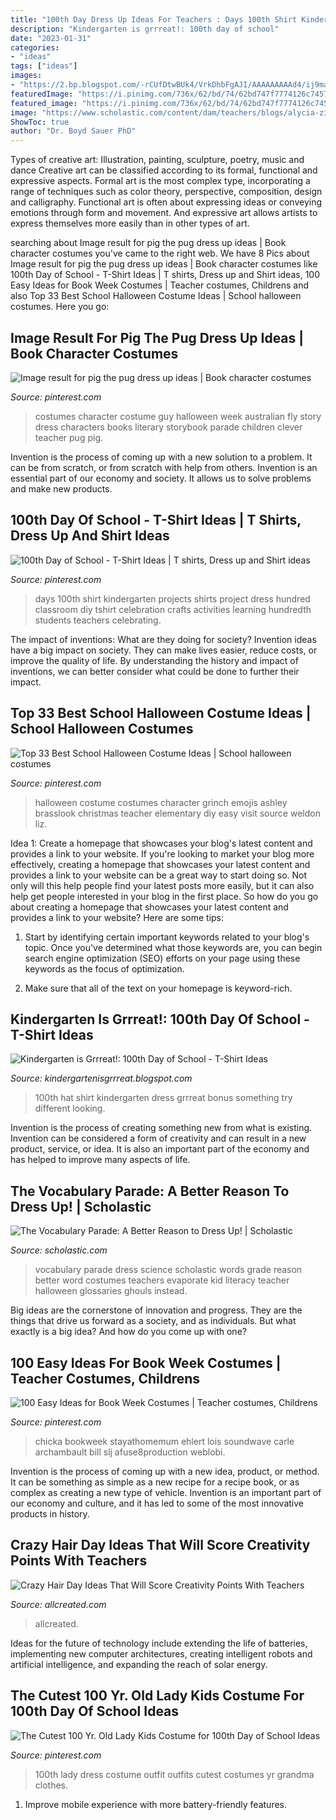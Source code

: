```yaml
---
title: "100th Day Dress Up Ideas For Teachers : Days 100th Shirt Kindergarten Projects Shirts Project Dress Hundred Classroom Diy Tshirt Celebration Crafts Activities Learning Hundredth Students Teachers Celebrating"
description: "Kindergarten is grrreat!: 100th day of school"
date: "2023-01-31"
categories:
- "ideas"
tags: ["ideas"]
images:
- "https://2.bp.blogspot.com/-rCUfDtwBUk4/VrkDhbFgAJI/AAAAAAAAAd4/ij9ma3Z4nyk/s1600/Slide10.JPG"
featuredImage: "https://i.pinimg.com/736x/62/bd/74/62bd747f7774126c74577f587507aaf0.jpg"
featured_image: "https://i.pinimg.com/736x/62/bd/74/62bd747f7774126c74577f587507aaf0.jpg"
image: "https://www.scholastic.com/content/dam/teachers/blogs/alycia-zimmerman/migrated-files/vparade_chloe2.jpg"
ShowToc: true
author: "Dr. Boyd Sauer PhD"
---
```



Types of creative art: Illustration, painting, sculpture, poetry, music and dance
Creative art can be classified according to its formal, functional and expressive aspects. Formal art is the most complex type, incorporating a range of techniques such as color theory, perspective, composition, design and calligraphy. Functional art is often about expressing ideas or conveying emotions through form and movement. And expressive art allows artists to express themselves more easily than in other types of art.

	

		
searching about Image result for pig the pug dress up ideas | Book character costumes you've came to the right web. We have 8 Pics about Image result for pig the pug dress up ideas | Book character costumes like 100th Day of School - T-Shirt Ideas | T shirts, Dress up and Shirt ideas, 100 Easy Ideas for Book Week Costumes | Teacher costumes, Childrens and also Top 33 Best School Halloween Costume Ideas | School halloween costumes. Here you go:
		
    
## Image Result For Pig The Pug Dress Up Ideas | Book Character Costumes

<img loading=lazy src="https://i.pinimg.com/736x/9f/f8/5e/9ff85eb0478ab3e07ff293697b92b805.jpg" onerror="this.onerror=null;this.src='https://tse3.mm.bing.net/th?id=OIP.BKq1OmXeIKBvbjbRjqO9GwAAAA&amp;pid=15.1';" alt="Image result for pig the pug dress up ideas | Book character costumes">

_Source: pinterest.com_

>costumes character costume guy halloween week australian fly story dress characters books literary storybook parade children clever teacher pug pig. 

	

Invention is the process of coming up with a new solution to a problem. It can be from scratch, or from scratch with help from others. Invention is an essential part of our economy and society. It allows us to solve problems and make new products.

    
## 100th Day Of School - T-Shirt Ideas | T Shirts, Dress Up And Shirt Ideas

<img loading=lazy src="https://s-media-cache-ak0.pinimg.com/736x/cd/27/3a/cd273ad3c21e411d35ec963c86870411.jpg" onerror="this.onerror=null;this.src='https://tse4.mm.bing.net/th?id=OIP.G_E73KKdU4usGqkuvSpCbAHaM9&amp;pid=15.1';" alt="100th Day of School - T-Shirt Ideas | T shirts, Dress up and Shirt ideas">

_Source: pinterest.com_

>days 100th shirt kindergarten projects shirts project dress hundred classroom diy tshirt celebration crafts activities learning hundredth students teachers celebrating. 

	

The impact of inventions: What are they doing for society?
Invention ideas have a big impact on society. They can make lives easier, reduce costs, or improve the quality of life. By understanding the history and impact of inventions, we can better consider what could be done to further their impact.

    
## Top 33 Best School Halloween Costume Ideas | School Halloween Costumes

<img loading=lazy src="https://i.pinimg.com/736x/d3/a8/f3/d3a8f39bc33d8450d524e11154c0301d.jpg" onerror="this.onerror=null;this.src='https://tse3.mm.bing.net/th?id=OIP.4mBWlNBcCvk3Tju6mKag4wHaJ4&amp;pid=15.1';" alt="Top 33 Best School Halloween Costume Ideas | School halloween costumes">

_Source: pinterest.com_

>halloween costume costumes character grinch emojis ashley brasslook christmas teacher elementary diy easy visit source weldon liz. 

	

Idea 1: Create a homepage that showcases your blog's latest content and provides a link to your website.
If you're looking to market your blog more effectively, creating a homepage that showcases your latest content and provides a link to your website can be a great way to start doing so. Not only will this help people find your latest posts more easily, but it can also help get people interested in your blog in the first place. So how do you go about creating a homepage that showcases your latest content and provides a link to your website? Here are some tips:
1. Start by identifying certain important keywords related to your blog's topic. Once you've determined what those keywords are, you can begin search engine optimization (SEO) efforts on your page using these keywords as the focus of optimization.

2. Make sure that all of the text on your homepage is keyword-rich.

    
## Kindergarten Is Grrreat!: 100th Day Of School - T-Shirt Ideas

<img loading=lazy src="https://2.bp.blogspot.com/-rCUfDtwBUk4/VrkDhbFgAJI/AAAAAAAAAd4/ij9ma3Z4nyk/s1600/Slide10.JPG" onerror="this.onerror=null;this.src='https://tse1.mm.bing.net/th?id=OIP.u-MUi2EZWy_iPiJlYQL96gHaJ4&amp;pid=15.1';" alt="Kindergarten is Grrreat!: 100th Day of School - T-Shirt Ideas">

_Source: kindergartenisgrrreat.blogspot.com_

>100th hat shirt kindergarten dress grrreat bonus something try different looking. 

	

Invention is the process of creating something new from what is existing. Invention can be considered a form of creativity and can result in a new product, service, or idea. It is also an important part of the economy and has helped to improve many aspects of life.

    
## The Vocabulary Parade: A Better Reason To Dress Up! | Scholastic

<img loading=lazy src="https://www.scholastic.com/content/dam/teachers/blogs/alycia-zimmerman/migrated-files/vparade_chloe2.jpg" onerror="this.onerror=null;this.src='https://tse4.mm.bing.net/th?id=OIP.1HI4E4BfJoll8L3hmakFZgHaOi&amp;pid=15.1';" alt="The Vocabulary Parade: A Better Reason to Dress Up! | Scholastic">

_Source: scholastic.com_

>vocabulary parade dress science scholastic words grade reason better word costumes teachers evaporate kid literacy teacher halloween glossaries ghouls instead. 

	

Big ideas are the cornerstone of innovation and progress. They are the things that drive us forward as a society, and as individuals. But what exactly is a big idea? And how do you come up with one?

    
## 100 Easy Ideas For Book Week Costumes | Teacher Costumes, Childrens

<img loading=lazy src="https://i.pinimg.com/originals/37/16/60/371660cc74e09a6106074673cab531ad.jpg" onerror="this.onerror=null;this.src='https://tse2.mm.bing.net/th?id=OIP.oL9a6fNiXlQXGYnJ__GUMAHaNK&amp;pid=15.1';" alt="100 Easy Ideas for Book Week Costumes | Teacher costumes, Childrens">

_Source: pinterest.com_

>chicka bookweek stayathomemum ehlert lois soundwave carle archambault bill slj afuse8production weblobi. 

	

Invention is the process of coming up with a new idea, product, or method. It can be something as simple as a new recipe for a recipe book, or as complex as creating a new type of vehicle. Invention is an important part of our economy and culture, and it has led to some of the most innovative products in history.

    
## Crazy Hair Day Ideas That Will Score Creativity Points With Teachers

<img loading=lazy src="https://www.allcreated.com/wp-content/uploads/2017/10/allcreated-crazy-hair-day.jpg" onerror="this.onerror=null;this.src='https://tse4.mm.bing.net/th?id=OIP.bWo4Ui3FSxxuRHGh77oJjgHaD4&amp;pid=15.1';" alt="Crazy Hair Day Ideas That Will Score Creativity Points With Teachers">

_Source: allcreated.com_

>allcreated. 

	

Ideas for the future of technology include extending the life of batteries, implementing new computer architectures, creating intelligent robots and artificial intelligence, and expanding the reach of solar energy.

    
## The Cutest 100 Yr. Old Lady Kids Costume For 100th Day Of School Ideas

<img loading=lazy src="https://i.pinimg.com/736x/62/bd/74/62bd747f7774126c74577f587507aaf0.jpg" onerror="this.onerror=null;this.src='https://tse1.mm.bing.net/th?id=OIP.cyhoXv5TWPnrwxdw4HIc5wAAAA&amp;pid=15.1';" alt="The Cutest 100 Yr. Old Lady Kids Costume for 100th Day of School Ideas">

_Source: pinterest.com_

>100th lady dress costume outfit outfits cutest costumes yr grandma clothes. 

	

1. Improve mobile experience with more battery-friendly features.

